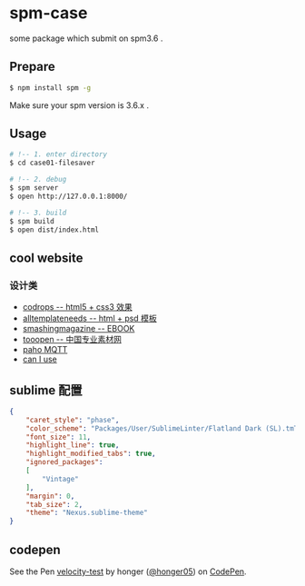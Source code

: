 # spm-case
some package which submit on spm3.6 .

## Prepare

````bash
$ npm install spm -g
````

Make sure your spm version is 3.6.x .

## Usage

````bash
# !-- 1. enter directory
$ cd case01-filesaver

# !-- 2. debug
$ spm server
$ open http://127.0.0.1:8000/

# !-- 3. build
$ spm build
$ open dist/index.html
````

## cool website

### 设计类

* [codrops -- html5 + css3 效果](http://tympanus.net/codrops/)
* [alltemplateneeds -- html + psd 模板](http://www.alltemplateneeds.com/)
* [smashingmagazine -- EBOOK](http://www.smashingmagazine.com/)
* [tooopen -- 中国专业素材网](http://www.tooopen.com/)
* [paho MQTT](http://www.eclipse.org/paho/clients/js/)
* [can I use](http://caniuse.com/)


## sublime 配置

````json
{
	"caret_style": "phase",
	"color_scheme": "Packages/User/SublimeLinter/Flatland Dark (SL).tmTheme",
	"font_size": 11,
	"highlight_line": true,
	"highlight_modified_tabs": true,
	"ignored_packages":
	[
		"Vintage"
	],
	"margin": 0,
	"tab_size": 2,
	"theme": "Nexus.sublime-theme"
}
````

## codepen

<p data-height="268" data-theme-id="18889" data-slug-hash="vNRKOK" data-default-tab="result" data-user="honger05" class='codepen'>See the Pen <a href='http://codepen.io/honger05/pen/vNRKOK/'>velocity-test</a> by honger (<a href='http://codepen.io/honger05'>@honger05</a>) on <a href='http://codepen.io'>CodePen</a>.</p>
<script async src="//assets.codepen.io/assets/embed/ei.js"></script>
